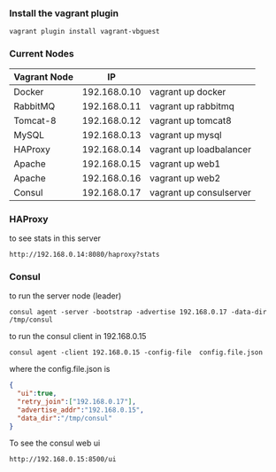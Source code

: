 ### Install the vagrant plugin
```
vagrant plugin install vagrant-vbguest
```

### Current Nodes

|Vagrant Node|IP||
|:---|:----:|:----|
|Docker|192.168.0.10|vagrant up docker|
|RabbitMQ|192.168.0.11|vagrant up rabbitmq|
|Tomcat-8|192.168.0.12|vagrant up tomcat8|
|MySQL|192.168.0.13|vagrant up mysql|
|HAProxy|192.168.0.14|vagrant up loadbalancer|
|Apache|192.168.0.15|vagrant up web1|
|Apache|192.168.0.16|vagrant up web2|
|Consul|192.168.0.17|vagrant up consulserver|



### HAProxy
to see stats in this server
```
http://192.168.0.14:8080/haproxy?stats
```

### Consul
to run the server node (leader)
```
consul agent -server -bootstrap -advertise 192.168.0.17 -data-dir /tmp/consul
```
to run the consul client in 192.168.0.15
```
consul agent -client 192.168.0.15 -config-file  config.file.json
```
where the config.file.json is
```json
{
  "ui":true,
  "retry_join":["192.168.0.17"],
  "advertise_addr":"192.168.0.15",
  "data_dir":"/tmp/consul"
}
```
To see the consul web ui
```
http://192.168.0.15:8500/ui
```
